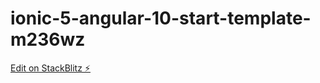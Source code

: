 # ionic-5-angular-10-start-template-m236wz

[Edit on StackBlitz ⚡️](https://stackblitz.com/edit/ionic-5-angular-10-start-template-m236wz)